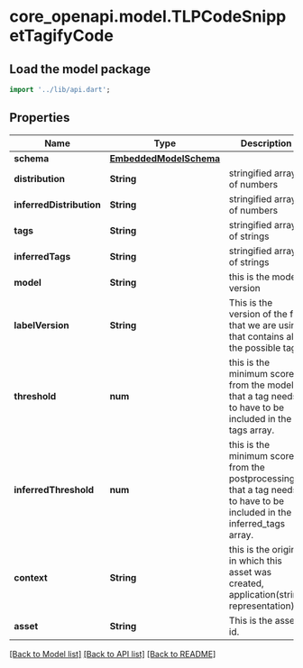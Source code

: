 # core_openapi.model.TLPCodeSnippetTagifyCode

## Load the model package
```dart
import '../lib/api.dart';
```

## Properties
Name | Type | Description | Notes
------------ | ------------- | ------------- | -------------
**schema** | [**EmbeddedModelSchema**](EmbeddedModelSchema.md) |  | [optional] 
**distribution** | **String** | stringified array of numbers | 
**inferredDistribution** | **String** | stringified array of numbers | 
**tags** | **String** | stringified array of strings | 
**inferredTags** | **String** | stringified array of strings | 
**model** | **String** | this is the model version  | 
**labelVersion** | **String** | This is the version of the file that we are using that contains all the possible tags | 
**threshold** | **num** | this is the minimum score from the model that a tag needs to have to be included in the tags array. | 
**inferredThreshold** | **num** | this is the minimum score from the postprocessing that a tag needs to have to be included in the inferred_tags array. | 
**context** | **String** | this is the origin in which this asset was created, application(string representation) | 
**asset** | **String** | This is the asset id. | 

[[Back to Model list]](../README.md#documentation-for-models) [[Back to API list]](../README.md#documentation-for-api-endpoints) [[Back to README]](../README.md)


